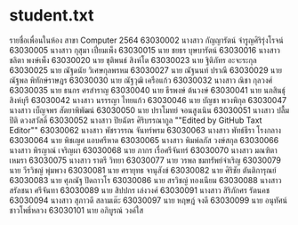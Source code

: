 # student.txt
รายชื่อเพื่อนในห้อง สาขา Computer 2564
63030002	นางสาว	กัญญารัตน์	  จำรูญศิริรุ่งโรจน์
63030005	นางสาว	กุสุมา	เปี่ยมเพ็ง
63030015	นาย	ชยธร	บุษบารัตน์
63030016	นางสาว	ชลิตา	พงษ์เพ็ง
63030020	นาย	ชุติพนธ์	สิงห์โต
63030023	นาย	ฐิติภัทร	อะจะระกุล
63030025	นาย	ณัฐดนัย	วิเศษกุลพรหม 
63030027	นาย	ณัฐนนท์	ปราณี
63030029	นาย	ณัฐพล	พิทักษ์ราษฎร
63030030	นาย	ณัฐวุฒิ 	เครือแก้ว
63030032	นางสาว	ณิชา	กุลวงศ์
63030035	นาย	ธนกร	ศรสำราญ
63030040	นาย	ธีรพงษ์	ต้นวงษ์
63030041	นาย	นภสินธุ์	สิงห์บุรี
63030042	นางสาว	นรรรญา 	ไทยแก้ว
63030046	นาย	บัญชา	พวงพิกุล
63030047	นางสาว	เบ็ญจพร	สัตยาพิพัฒน์
63030050	นาย	ปราโมทย์	จอนสูงเนิน
63030051	นางสาว	ปลื้มปิติ	ดวงสวัสดิ์
63030052	นางสาว	ปิยฉัตร	ศิริบรรณากูล
""Edited by GitHub Taxt Editor""
63030062	นางสาว	 พัชรวรรณ	จันทร์พรม
63030063	นางสาว	พัทธ์ธีรา	โรงกลาง
63030064	นาย	พิชเญศ	แอบศรีหาด
63030065	นางสาว	พิมพ์ลภัส	วงษ์สกุล
63030066	นางสาว	พิรญาณ์	เจริญผา
63030068	นาย	ภากร	เรื่อศรีจันทร์
63030070	นางสาว	มณฑิตา	เหมรา
63030075	นางสาว	ราตรี	วิทยา
63030077	นาย	วรพล	ชมทรัพย์จำเริญ
63030079	นาย	วีรวิชญ์	พุ่มพวง
63030081	นาย	ศรายุทธ	จานุสังข์
63030082	นาย	ศิริชัย	ตันติการุณย์
63030083	นาย	ศุภณัฐ 	ปัดถาวโร
63030086	นาย	สรวิชญ์	ทองเนียม
63030088	นางสาว	สรัลชนา	ศรีจันทา
63030089	นาย	สิปปกร	เล่งวงศ์
63030091	นางสาว	สิริภักศร	รัตนคช
63030094	นางสาว	สุภาวดี	สลามเต๊ะ
63030097	นาย	หฤษฎ์	จงดี
63030099	นาย	อนุทัศน์	ชาวโพธิ์หลวง
63030101	นาย	อภิบูรณ์	วงค์ใส
